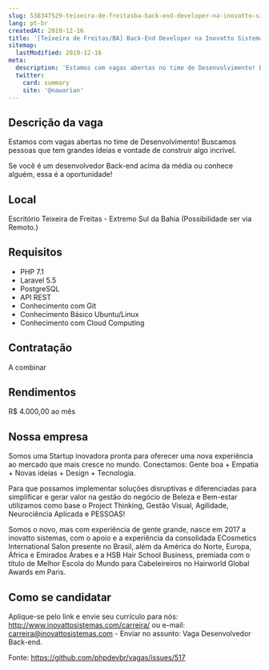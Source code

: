 ```yaml
---
slug: 538347529-teixeira-de-freitasba-back-end-developer-na-inovatto-sistemas
lang: pt-br
createdAt: 2019-12-16
title: '[Teixeira de Freitas/BA] Back-End Developer na Inovatto Sistemas'
sitemap:
  lastModified: 2019-12-16
meta:
  description: 'Estamos com vagas abertas no time de Desenvolvimento! Buscamos pessoas que tem grandes ideias e vontade de construir algo incrível. Se você é um desenvolvedor Back-end acima da média ou conhece alguém, essa é a oportunidade!'
  twitter:
    card: summary
    site: '@nawarian'
---
```


## Descrição da vaga
Estamos com vagas abertas no time de Desenvolvimento! Buscamos pessoas que tem grandes ideias e vontade de construir algo incrível.

Se você é um desenvolvedor Back-end acima da média ou conhece alguém, essa é a oportunidade!

## Local
Escritório Teixeira de Freitas - Extremo Sul da Bahia (Possibilidade ser via Remoto.)

## Requisitos
- PHP 7.1 
- Laravel 5.5
- PostgreSQL
- API REST
- Conhecimento com Git 
- Conhecimento Básico Ubuntu/Linux
- Conhecimento com Cloud Computing

## Contratação
A combinar

## Rendimentos
R$ 4.000,00 ao mês 

## Nossa empresa
Somos uma Startup inovadora pronta para oferecer uma nova experiência ao mercado que mais cresce no mundo. Conectamos: Gente boa + Empatia + Novas ideias + Design + Tecnologia.

Para que possamos implementar soluções disruptivas e diferenciadas para simplificar e gerar valor na gestão do negócio de Beleza e Bem-estar utilizamos como base o Project Thinking, Gestão Visual, Agilidade, Neurociência Aplicada e PESSOAS!

Somos o novo, mas com experiência de gente grande, nasce em 2017 a inovatto sistemas, com o apoio e a experiência da consolidada ECosmetics International Salon presente no Brasil, além da América do Norte, Europa, África e Emirados Árabes e a HSB Hair School Business, premiada com o título de Melhor Escola do Mundo para Cabeleireiros no Hairworld Global Awards em Paris.

## Como se candidatar
Aplique-se pelo link e envie seu currículo para nós: http://www.inovattosistemas.com/carreira/ ou e-mail: carreira@inovattosistemas.com - Enviar no assunto: Vaga Desenvolvedor Back-end.

Fonte: https://github.com/phpdevbr/vagas/issues/517